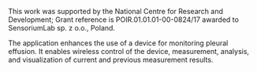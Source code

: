 This work was supported by the National Centre for Research and Development; Grant reference is POIR.01.01.01-00-0824/17 awarded to SensoriumLab sp. z o.o., Poland.

The application enhances the use of a device for monitoring pleural effusion. It enables wireless control of the device, measurement, analysis, and visualization of current and previous measurement results.







